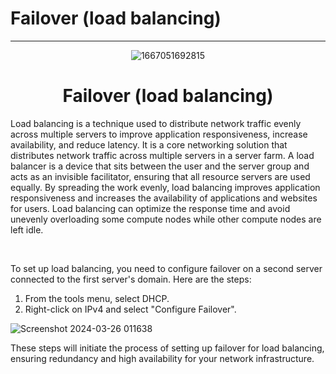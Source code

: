 # Failover (load balancing)

<hr/>

<div align="center">

![1667051692815](https://github.com/Hasul79/Windows_server-Active_Directory/assets/95657084/7afb9372-bbf2-4fdb-b10d-431f29fb028e)

</div>

<h1 align="center">Failover (load balancing)</h1>

<p>Load balancing is a technique used to distribute network traffic evenly across multiple servers to improve application responsiveness, increase availability, and reduce latency. It is a core networking solution that distributes network traffic across multiple servers in a server farm. A load balancer is a device that sits between the user and the server group and acts as an invisible facilitator, ensuring that all resource servers are used equally. By spreading the work evenly, load balancing improves application responsiveness and increases the availability of applications and websites for users. Load balancing can optimize the response time and avoid unevenly overloading some compute nodes while other compute nodes are left idle.</p>
<br/>
<p>To set up load balancing, you need to configure failover on a second server connected to the first server's domain. Here are the steps:</p>
<ol>
<li>From the tools menu, select DHCP.</li>
<li>Right-click on IPv4 and select "Configure Failover".</li>
</ol>

![Screenshot 2024-03-26 011638](https://github.com/Hasul79/Windows_server-Active_Directory/assets/95657084/9c524514-5c7d-4f89-bfc1-aad67983ae9f)



<p>These steps will initiate the process of setting up failover for load balancing, ensuring redundancy and high availability for your network infrastructure.</p>
